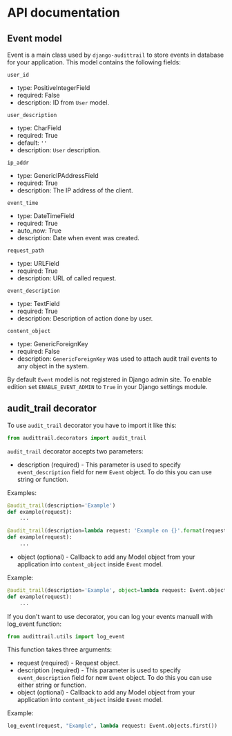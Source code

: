 # API documentation

## Event model

Event is a main class used by `django-audittrail` to store events in database for your application.
This model contains the following fields:

`user_id`

* type: PositiveIntegerField
* required: False
* description: ID from `User` model.


`user_description`

* type: CharField
* required: True
* default: `''`
* description: `User` description.


`ip_addr`

* type: GenericIPAddressField
* required: True
* description: The IP address of the client.


`event_time`

* type: DateTimeField
* required: True
* auto_now: True
* description: Date when event was created.


`request_path`

* type: URLField
* required: True
* description: URL of called request.


`event_description`

* type: TextField
* required: True
* description: Description of action done by user.


`content_object`

* type: GenericForeignKey
* required: False
* description: `GenericForeignKey` was used to attach audit trail events to any object in the system.

By default `Event` model is not registered in Django admin site. To enable edition set `ENABLE_EVENT_ADMIN`
to `True` in your Django settings module.

## audit_trail decorator

To use `audit_trail` decorator you have to import it like this:

```python
from audittrail.decorators import audit_trail
```

`audit_trail` decorator accepts two parameters:

* description (required) - This parameter is used to specify `event_description` field for new `Event` object. To do this you can use string or function.

Examples:

```python
@audit_trail(description='Example')
def example(request):
    ...
```

```python
@audit_trail(description=lambda request: 'Example on {}'.format(request.path))
def example(request):
    ...
```

* object (optional) - Callback to add any Model object from your application into `content_object` inside `Event` model.

Example:

```python
@audit_trail(description='Example', object=lambda request: Event.objects.first())
def example(request):
    ...
```

If you don't want to use decorator, you can log your events manuall with log_event function:

```python
from audittrail.utils import log_event
```

This function takes three arguments:

* request (required) - Request object.
* description (required) - This parameter is used to specify `event_description` field for new `Event` object. To do this you can use either string or function.
* object (optional) - Callback to add any Model object from your application into `content_object` inside `Event` model.

Example:

```python
log_event(request, "Example", lambda request: Event.objects.first())
```
